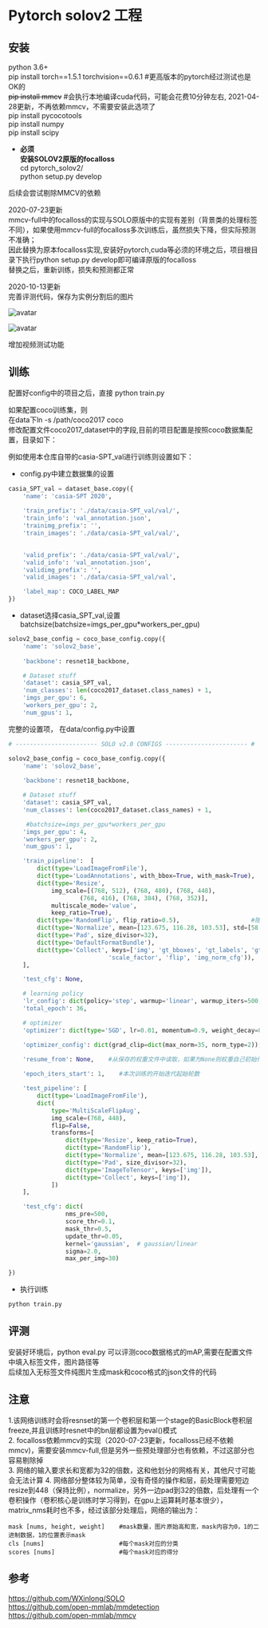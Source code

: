 # Pytorch solov2 工程



## 安装
python 3.6+     
pip install torch==1.5.1  torchvision==0.6.1   #更高版本的pytorch经过测试也是OK的         
~~pip install mmcv~~     #会执行本地编译cuda代码，可能会花费10分钟左右, 2021-04-28更新，不再依赖mmcv，不需要安装此选项了       
pip install pycocotools      
pip install numpy   
pip install scipy  

- **必须**  
**安装SOLOV2原版的focalloss**  
cd pytorch_solov2/      
python setup.py develop  

后续会尝试剔除MMCV的依赖      

2020-07-23更新    
mmcv-full中的focalloss的实现与SOLO原版中的实现有差别（背景类的处理标签不同），如果使用mmcv-full的focalloss多次训练后，虽然损失下降，但实际预测不准确；     
因此替换为原本focalloss实现,安装好pytorch,cuda等必须的环境之后，项目根目录下执行python setup.py develop即可编译原版的focalloss    
替换之后，重新训练，损失和预测都正常

2020-10-13更新          
完善评测代码，保存为实例分割后的图片     
      
![avatar](results/00106.jpg)     

![avatar](results/00113.jpg)  


增加视频测试功能  


## 训练

配置好config中的项目之后，直接 python train.py      

如果配置coco训练集，则   
在data下ln -s /path/coco2017 coco    
修改配置文件coco2017_dataset中的字段,目前的项目配置是按照coco数据集配置，目录如下： 


例如使用本仓库自带的casia-SPT_val进行训练则设置如下：

- config.py中建立数据集的设置  
```python 
casia_SPT_val = dataset_base.copy({
    'name': 'casia-SPT 2020',
    
    'train_prefix': './data/casia-SPT_val/val/',
    'train_info': 'val_annotation.json',
    'trainimg_prefix': '',
    'train_images': './data/casia-SPT_val/val/',

    
    'valid_prefix': './data/casia-SPT_val/val/',
    'valid_info': 'val_annotation.json',
    'validimg_prefix': '',
    'valid_images': './data/casia-SPT_val/val',

    'label_map': COCO_LABEL_MAP
})
```
- dataset选择casia_SPT_val,设置batchsize(batchsize=imgs_per_gpu*workers_per_gpu)  

```python
solov2_base_config = coco_base_config.copy({
    'name': 'solov2_base',
 
    'backbone': resnet18_backbone,

    # Dataset stuff
    'dataset': casia_SPT_val,
    'num_classes': len(coco2017_dataset.class_names) + 1,
    'imgs_per_gpu': 6,
    'workers_per_gpu': 2,
    'num_gpus': 1,

```
完整的设置项， 在data/config.py中设置
```python
# ----------------------- SOLO v2.0 CONFIGS ----------------------- #

solov2_base_config = coco_base_config.copy({
    'name': 'solov2_base',
 
    'backbone': resnet18_backbone,

    # Dataset stuff
    'dataset': casia_SPT_val,
    'num_classes': len(coco2017_dataset.class_names) + 1,

     #batchsize=imgs_per_gpu*workers_per_gpu
    'imgs_per_gpu': 4,
    'workers_per_gpu': 2,
    'num_gpus': 1,

    'train_pipeline':  [
        dict(type='LoadImageFromFile'),                                #read img process 
        dict(type='LoadAnnotations', with_bbox=True, with_mask=True),     #load annotations 
        dict(type='Resize',                                             #多尺度训练，随即从后面的size选择一个尺寸
            img_scale=[(768, 512), (768, 480), (768, 448),
                    (768, 416), (768, 384), (768, 352)],
            multiscale_mode='value',
            keep_ratio=True),
        dict(type='RandomFlip', flip_ratio=0.5),                    #随机反转,0.5的概率
        dict(type='Normalize', mean=[123.675, 116.28, 103.53], std=[58.395, 57.12, 57.375], to_rgb=True),    #normallize                 
        dict(type='Pad', size_divisor=32),                                #pad另一边的size为32的倍数，solov2对网络输入的尺寸有要求，图像的size需要为32的倍数
        dict(type='DefaultFormatBundle'),                                #将数据转换为tensor，为后续网络计算
        dict(type='Collect', keys=['img', 'gt_bboxes', 'gt_labels', 'gt_masks'], meta_keys=('filename', 'ori_shape', 'img_shape', 'pad_shape',
                            'scale_factor', 'flip', 'img_norm_cfg')),   
    ],

    'test_cfg': None,

    # learning policy
    'lr_config': dict(policy='step', warmup='linear', warmup_iters=500, warmup_ratio=0.01, step=[27, 33]),
    'total_epoch': 36,

    # optimizer
    'optimizer': dict(type='SGD', lr=0.01, momentum=0.9, weight_decay=0.0001),  

    'optimizer_config': dict(grad_clip=dict(max_norm=35, norm_type=2)),   #梯度平衡策略

    'resume_from': None,    #从保存的权重文件中读取，如果为None则权重自己初始化
    
    'epoch_iters_start': 1,    #本次训练的开始迭代起始轮数

    'test_pipeline': [
        dict(type='LoadImageFromFile'),
        dict(
            type='MultiScaleFlipAug',
            img_scale=(768, 448),
            flip=False,
            transforms=[
                dict(type='Resize', keep_ratio=True),
                dict(type='RandomFlip'),
                dict(type='Normalize', mean=[123.675, 116.28, 103.53], std=[58.395, 57.12, 57.375], to_rgb=True),
                dict(type='Pad', size_divisor=32),
                dict(type='ImageToTensor', keys=['img']),
                dict(type='Collect', keys=['img']),
            ])
    ],

    'test_cfg': dict(
                nms_pre=500,
                score_thr=0.1,
                mask_thr=0.5,
                update_thr=0.05,
                kernel='gaussian',  # gaussian/linear
                sigma=2.0,
                max_per_img=30)

})
```



- 执行训练

```Python
python train.py  
```

## 评测
安装好环境后，python eval.py 可以评测coco数据格式的mAP,需要在配置文件中填入标签文件，图片路径等  
后续加入无标签文件纯图片生成mask和coco格式的json文件的代码   



## 注意

1.该网络训练时会将resnset的第一个卷积层和第一个stage的BasicBlock卷积层freeze,并且训练时resnet中的bn层都设置为eval()模式   
2. focalloss依赖mmcv的实现（2020-07-23更新，focalloss已经不依赖mmcv)，需要安装mmcv-full,但是另外一些预处理部分也有依赖，不过这部分也容易剔除掉   
3. 网络的输入要求长和宽都为32的倍数，这和他划分的网格有关，其他尺寸可能会无法计算 
4. 网络部分整体较为简单，没有奇怪的操作和层，前处理需要短边resize到448（保持比例），normalize，另外一边pad到32的倍数，后处理有一个卷积操作（卷积核心是训练时学习得到，在gpu上运算耗时基本很少），matrix_nms耗时也不多，经过该部分处理后，网络的输出为： 
 
 ```
mask [nums, height, weight]    #mask数量，图片原始高和宽，mask内容为0，1的二进制数据，1的位置表示mask 
cls [nums]                     #每个mask对应的分类
scores [nums]                  #每个mask对应的得分 
 ```
 

## 参考
https://github.com/WXinlong/SOLO   
https://github.com/open-mmlab/mmdetection   
https://github.com/open-mmlab/mmcv  


 

